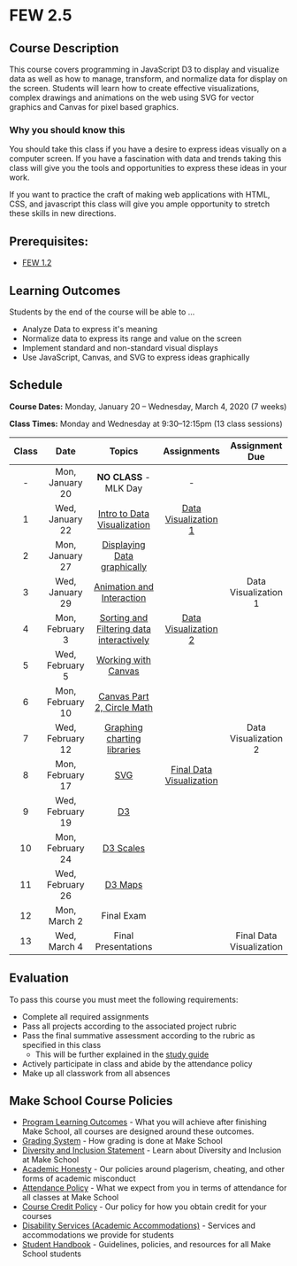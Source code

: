 # FEW 2.5

## Course Description

This course covers programming in JavaScript D3 to display and visualize data as well as how to manage, transform, and normalize data for display on the screen. Students will learn how to create effective visualizations, complex drawings and animations on the web using SVG for vector graphics and Canvas for pixel based graphics.

### Why you should know this

You should take this class if you have a desire to express ideas visually on a computer screen. If you have a fascination with data and trends taking this class will give you the tools and opportunities to express these ideas in your work.

If you want to practice the craft of making web applications with HTML, CSS, and javascript this class will give you ample opportunity to stretch these skills in new directions.

## Prerequisites:  

- [FEW 1.2](https://github.com/Make-School-Courses/FEW-1.2-JavaScript-Foundations)

## Learning Outcomes

Students by the end of the course will be able to ...

- Analyze Data to express it's meaning
- Normalize data to express its range and value on the screen
- Implement standard and non-standard visual displays
- Use JavaScript, Canvas, and SVG to express ideas graphically

## Schedule

**Course Dates:** Monday, January 20 – Wednesday, March 4, 2020 (7 weeks)

**Class Times:** Monday and Wednesday at 9:30–12:15pm (13 class sessions)

| Class | Date | Topics | Assignments | Assignment Due
|:-----:|:----:|:------:|:-----------:|:-----------:|
|  - |  Mon, January 20  | **NO CLASS** - MLK Day | - |
|  1 |  Wed, January 22  | [Intro to Data Visualization] | [Data Visualization 1](Assignments/Data-Visualization-1.md) | |
|  2 |  Mon, January 27  | [Displaying Data graphically] |  | |
|  3 |  Wed, January 29  | [Animation and Interaction] |  | Data Visualization 1
|  4 |  Mon, February 3  | [Sorting and Filtering data interactively] | [Data Visualization 2](Assignments/Data-Visualization-2.md) | |
|  5 |  Wed, February 5  | [Working with Canvas] |  | |
|  6 |  Mon, February 10 | [Canvas Part 2, Circle Math] |  | |
|  7 |  Wed, February 12 | [Graphing charting libraries] |  | Data Visualization 2 |
|  8 |  Mon, February 17 | [SVG] | [Final Data Visualization](Assignments/Data-Visualization-3.md) | | |
|  9 |  Wed, February 19 | [D3] |  |
| 10 |  Mon, February 24 | [D3 Scales]|  |
| 11 |  Wed, February 26 | [D3 Maps]|  |
| 12 |  Mon, March 2     | Final Exam|  |
| 13 |  Wed, March 4     | Final Presentations |  | Final Data Visualization |

[Intro to Data Visualization]: Lessons/Lesson-1.md
[Displaying Data graphically]: Lessons/Lesson-2.md
[Animation and Interaction]: Lessons/Lesson-3.md
[Sorting and Filtering data interactively]: Lessons/Lesson-4.md
[Working with Canvas]: Lessons/Lesson-5.md
[Canvas Part 2, Circle Math]: Lessons/Lesson-6.md
[Graphing charting libraries]: Lessons/Lesson-7.md
[SVG]: Lessons/Lesson-8.md
[D3]: Lessons/Lesson-9.md
[D3 Scales]: Lessons/Lesson-10.md
[D3 Maps]: Lessons/Lesson-11.md

## Evaluation

To pass this course you must meet the following requirements:

- Complete all required assignments
- Pass all projects according to the associated project rubric
- Pass the final summative assessment according to the rubric as specified in this class
    - This will be further explained in the [study guide](ADD_STUDY_GUIDE_LNK)
- Actively participate in class and abide by the attendance policy
- Make up all classwork from all absences

## Make School Course Policies

- [Program Learning Outcomes](https://make.sc/program-learning-outcomes) - What you will achieve after finishing Make School, all courses are designed around these outcomes.
- [Grading System](https://make.sc/grading-system) - How grading is done at Make School
- [Diversity and Inclusion Statement](https://make.sc/diversity-and-inclusion-statement) - Learn about Diversity and Inclusion at Make School
- [Academic Honesty](https://make.sc/academic-honesty-policy) - Our policies around plagerism, cheating, and other forms of academic misconduct
- [Attendance Policy](https://make.sc/attendance-policy) - What we expect from you in terms of attendance for all classes at Make School
- [Course Credit Policy](https://make.sc/course-credit-policy) - Our policy for how you obtain credit for your courses
- [Disability Services (Academic Accommodations)](https://make.sc/disability-services) - Services and accommodations we provide for students
- [Student Handbook](https://make.sc/student-handbook) - Guidelines, policies, and resources for all Make School students
